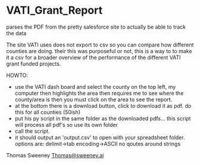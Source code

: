 # VATI_Grant_Report
parses the PDF from the pretty salesforce site to actually be able to track the data

The site VATI uses does not export to csv so you can compare how different counties are doing. their this was purposeful or not, this is a way to to make it a csv for a broader overview of the performance of the different VATI grant funded projects.

HOWTO:
- use the VATI dash board and select the county on the top left, my computer then highlights the area then requires me to see where the county/area is then you must click on the area to see the report.
- at the bottom there is a download button, click to download it as pdf.  do this for all counties (50ish)
- put his py script in the same folder as the downloaded pdfs... this script will process all pdf's so use its own folder
- call the script.
- it should output an 'output.csv' to open with your spreadsheet folder.  options are: delimit->tab  encoding->ASCII no qoutes around strings



Thomas Sweeney
Thomas@sweeney.ai
